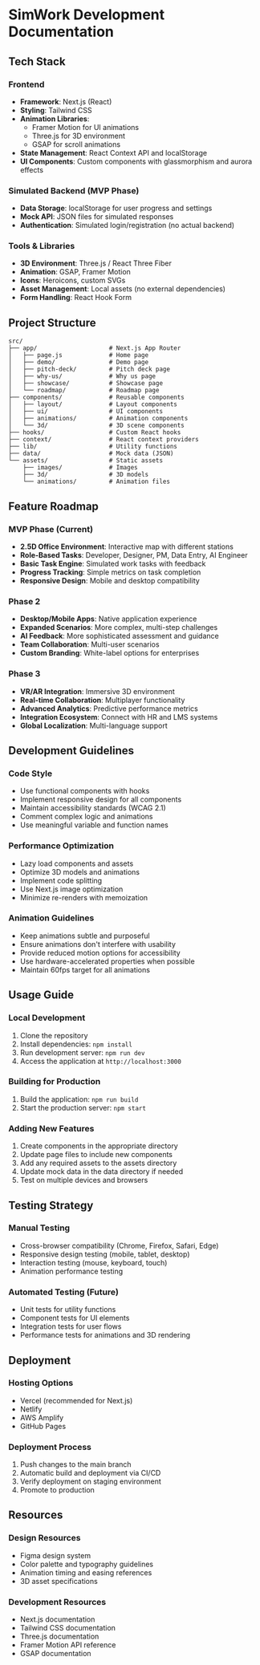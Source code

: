 # SimWork Development Documentation

## Tech Stack

### Frontend
- **Framework**: Next.js (React)
- **Styling**: Tailwind CSS
- **Animation Libraries**:
  - Framer Motion for UI animations
  - Three.js for 3D environment
  - GSAP for scroll animations
- **State Management**: React Context API and localStorage
- **UI Components**: Custom components with glassmorphism and aurora effects

### Simulated Backend (MVP Phase)
- **Data Storage**: localStorage for user progress and settings
- **Mock API**: JSON files for simulated responses
- **Authentication**: Simulated login/registration (no actual backend)

### Tools & Libraries
- **3D Environment**: Three.js / React Three Fiber
- **Animation**: GSAP, Framer Motion
- **Icons**: Heroicons, custom SVGs
- **Asset Management**: Local assets (no external dependencies)
- **Form Handling**: React Hook Form

## Project Structure

```
src/
├── app/                    # Next.js App Router
│   ├── page.js             # Home page
│   ├── demo/               # Demo page
│   ├── pitch-deck/         # Pitch deck page
│   ├── why-us/             # Why us page
│   ├── showcase/           # Showcase page
│   └── roadmap/            # Roadmap page
├── components/             # Reusable components
│   ├── layout/             # Layout components
│   ├── ui/                 # UI components
│   ├── animations/         # Animation components
│   └── 3d/                 # 3D scene components
├── hooks/                  # Custom React hooks
├── context/                # React context providers
├── lib/                    # Utility functions
├── data/                   # Mock data (JSON)
└── assets/                 # Static assets
    ├── images/             # Images
    ├── 3d/                 # 3D models
    └── animations/         # Animation files
```

## Feature Roadmap

### MVP Phase (Current)
- **2.5D Office Environment**: Interactive map with different stations
- **Role-Based Tasks**: Developer, Designer, PM, Data Entry, AI Engineer
- **Basic Task Engine**: Simulated work tasks with feedback
- **Progress Tracking**: Simple metrics on task completion
- **Responsive Design**: Mobile and desktop compatibility

### Phase 2
- **Desktop/Mobile Apps**: Native application experience
- **Expanded Scenarios**: More complex, multi-step challenges
- **AI Feedback**: More sophisticated assessment and guidance
- **Team Collaboration**: Multi-user scenarios
- **Custom Branding**: White-label options for enterprises

### Phase 3
- **VR/AR Integration**: Immersive 3D environment
- **Real-time Collaboration**: Multiplayer functionality
- **Advanced Analytics**: Predictive performance metrics
- **Integration Ecosystem**: Connect with HR and LMS systems
- **Global Localization**: Multi-language support

## Development Guidelines

### Code Style
- Use functional components with hooks
- Implement responsive design for all components
- Maintain accessibility standards (WCAG 2.1)
- Comment complex logic and animations
- Use meaningful variable and function names

### Performance Optimization
- Lazy load components and assets
- Optimize 3D models and animations
- Implement code splitting
- Use Next.js image optimization
- Minimize re-renders with memoization

### Animation Guidelines
- Keep animations subtle and purposeful
- Ensure animations don't interfere with usability
- Provide reduced motion options for accessibility
- Use hardware-accelerated properties when possible
- Maintain 60fps target for all animations

## Usage Guide

### Local Development
1. Clone the repository
2. Install dependencies: `npm install`
3. Run development server: `npm run dev`
4. Access the application at `http://localhost:3000`

### Building for Production
1. Build the application: `npm run build`
2. Start the production server: `npm start`

### Adding New Features
1. Create components in the appropriate directory
2. Update page files to include new components
3. Add any required assets to the assets directory
4. Update mock data in the data directory if needed
5. Test on multiple devices and browsers

## Testing Strategy

### Manual Testing
- Cross-browser compatibility (Chrome, Firefox, Safari, Edge)
- Responsive design testing (mobile, tablet, desktop)
- Interaction testing (mouse, keyboard, touch)
- Animation performance testing

### Automated Testing (Future)
- Unit tests for utility functions
- Component tests for UI elements
- Integration tests for user flows
- Performance tests for animations and 3D rendering

## Deployment

### Hosting Options
- Vercel (recommended for Next.js)
- Netlify
- AWS Amplify
- GitHub Pages

### Deployment Process
1. Push changes to the main branch
2. Automatic build and deployment via CI/CD
3. Verify deployment on staging environment
4. Promote to production

## Resources

### Design Resources
- Figma design system
- Color palette and typography guidelines
- Animation timing and easing references
- 3D asset specifications

### Development Resources
- Next.js documentation
- Tailwind CSS documentation
- Three.js documentation
- Framer Motion API reference
- GSAP documentation
